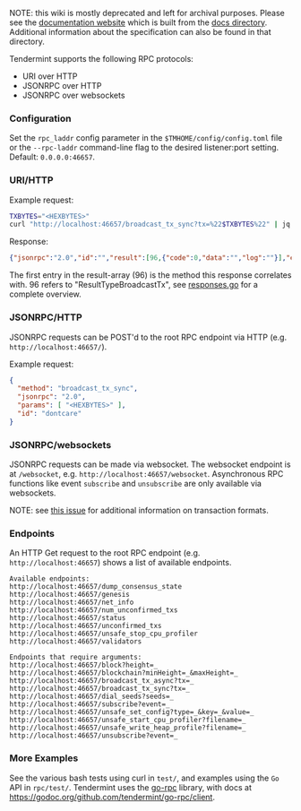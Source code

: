 NOTE: this wiki is mostly deprecated and left for archival purposes. Please see the [documentation website](http://tendermint.readthedocs.io/en/master/) which is built from the [docs directory](https://github.com/tendermint/tendermint/tree/master/docs). Additional information about the specification can also be found in that directory.

Tendermint supports the following RPC protocols:
* URI over HTTP
* JSONRPC over HTTP
* JSONRPC over websockets

### Configuration

Set the `rpc_laddr` config parameter in the `$TMHOME/config/config.toml` file or the `--rpc-laddr` command-line flag to the desired listener:port setting.  Default: `0.0.0.0:46657`.

### URI/HTTP

Example request:
```bash
TXBYTES="<HEXBYTES>"
curl "http://localhost:46657/broadcast_tx_sync?tx=%22$TXBYTES%22" | jq
```

Response:
```json
{"jsonrpc":"2.0","id":"","result":[96,{"code":0,"data":"","log":""}],"error":""}

```
The first entry in the result-array (96) is the method this response correlates with. 96 refers to "ResultTypeBroadcastTx", see [responses.go](https://github.com/tendermint/tendermint/blob/master/rpc/core/types/responses.go) for a complete overview. 


### JSONRPC/HTTP

JSONRPC requests can be POST'd to the root RPC endpoint via HTTP (e.g. `http://localhost:46657/`).

Example request:
```json
{
  "method": "broadcast_tx_sync",
  "jsonrpc": "2.0",
  "params": [ "<HEXBYTES>" ],
  "id": "dontcare"
}
```

### JSONRPC/websockets

JSONRPC requests can be made via websocket.  The websocket endpoint is at `/websocket`, e.g. `http://localhost:46657/websocket`.  Asynchronous RPC functions like event `subscribe` and `unsubscribe` are only available via websockets.

NOTE: see [this issue](https://github.com/tendermint/tendermint/issues/536#issuecomment-312788905) for additional information on transaction formats.

### Endpoints

An HTTP Get request to the root RPC endpoint (e.g. `http://localhost:46657`) shows a list of available endpoints. 

```
Available endpoints:
http://localhost:46657/dump_consensus_state
http://localhost:46657/genesis
http://localhost:46657/net_info
http://localhost:46657/num_unconfirmed_txs
http://localhost:46657/status
http://localhost:46657/unconfirmed_txs
http://localhost:46657/unsafe_stop_cpu_profiler
http://localhost:46657/validators

Endpoints that require arguments:
http://localhost:46657/block?height=_
http://localhost:46657/blockchain?minHeight=_&maxHeight=_
http://localhost:46657/broadcast_tx_async?tx=_
http://localhost:46657/broadcast_tx_sync?tx=_
http://localhost:46657/dial_seeds?seeds=_
http://localhost:46657/subscribe?event=_
http://localhost:46657/unsafe_set_config?type=_&key=_&value=_
http://localhost:46657/unsafe_start_cpu_profiler?filename=_
http://localhost:46657/unsafe_write_heap_profile?filename=_
http://localhost:46657/unsubscribe?event=_
```

### More Examples

See the various bash tests using curl in `test/`, and examples using the `Go` API in `rpc/test/`. Tendermint uses the [go-rpc](https://github.com/tendermint/go-rpc) library, with docs at https://godoc.org/github.com/tendermint/go-rpc/client.